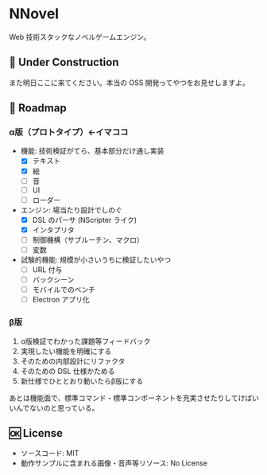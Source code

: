 # NNovel

Web 技術スタックなノベルゲームエンジン。

## 🚧 Under Construction

また明日ここに来てください。本当の OSS 開発ってやつをお見せしますよ。

## 🚩 Roadmap

### α版（プロトタイプ）←イマココ

- 機能: 技術検証がてら、基本部分だけ通し実装
  - [x] テキスト
  - [x] 絵
  - [ ] 音
  - [ ] UI
  - [ ] ローダー
- エンジン: 場当たり設計でしのぐ
  - [x] DSL のパーサ (NScripter ライク)
  - [x] インタプリタ
  - [ ] 制御機構（サブルーチン、マクロ）
  - [ ] 変数
- 試験的機能: 規模が小さいうちに検証したいやつ
  - [ ] URL 付与
  - [ ] バックシーン
  - [ ] モバイルでのベンチ
  - [ ] Electron アプリ化

### β版

1. α版検証でわかった課題等フィードバック
2. 実現したい機能を明確にする
3. そのための内部設計にリファクタ
4. そのための DSL 仕様かためる
5. 新仕様でひととおり動いたらβ版にする

あとは機能面で、標準コマンド・標準コンポーネントを充実させたりしてけばいいんでないのと思っている。

## 🆗 License

- ソースコード: MIT
- 動作サンプルに含まれる画像・音声等リソース: No License
